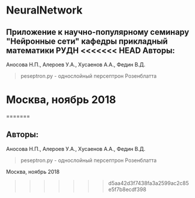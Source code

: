 NeuralNetwork
=====================
Приложение к научно-популярному семинару "Нейронные сети" кафедры прикладный математики РУДН
<<<<<<< HEAD
Авторы:
------------
Аносова Н.П., Алероев У.А., Хусаенов А.А., Федин В.Д.
> peseptron.py - однослойный персептрон Розенблатта
# Москва, ноябрь 2018 
=======

Авторы:
-----------------------------------
Аносова Н.П., Алероев У.А., Хусаенов А.А., Федин В.Д.
> peseptron.py - однослойный персептрон Розенблатта


Москва, ноябрь 2018 
>>>>>>> d5aa42d3f7438fa3a2599ac2c85e5f7b8ecdf398
